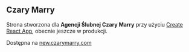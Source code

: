 ## Czary Marry

Strona stworzona dla **Agencji Ślubnej Czary Marry** przy użyciu [Create React App](https://github.com/facebook/create-react-app), obecnie jeszcze w produkcji.

Dostępna na [new.czarymarry.com](http://new.czarymarry.com/)
